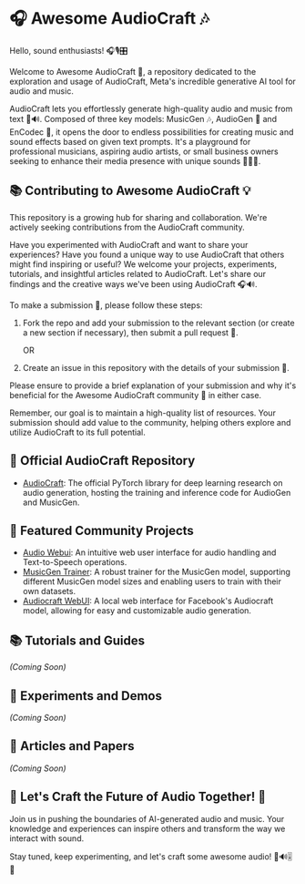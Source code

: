 # 🎧 Awesome AudioCraft 🎶

Hello, sound enthusiasts! 🎧🎙️🎛️

Welcome to Awesome AudioCraft 🚀, a repository dedicated to the exploration and usage of AudioCraft, Meta's incredible generative AI tool for audio and music. 

AudioCraft lets you effortlessly generate high-quality audio and music from text 🎵🔊. Composed of three key models: MusicGen 🎶, AudioGen 📣 and EnCodec 🔢, it opens the door to endless possibilities for creating music and sound effects based on given text prompts. It's a playground for professional musicians, aspiring audio artists, or small business owners seeking to enhance their media presence with unique sounds 🎼🎷🎸.

## 📚 Contributing to Awesome AudioCraft 💡

This repository is a growing hub for sharing and collaboration. We're actively seeking contributions from the AudioCraft community.

Have you experimented with AudioCraft and want to share your experiences? Have you found a unique way to use AudioCraft that others might find inspiring or useful? We welcome your projects, experiments, tutorials, and insightful articles related to AudioCraft. Let's share our findings and the creative ways we've been using AudioCraft 🎧🔊.

To make a submission 📝, please follow these steps:

1. Fork the repo and add your submission to the relevant section (or create a new section if necessary), then submit a pull request 🍴.
   
   OR

2. Create an issue in this repository with the details of your submission 📮.

Please ensure to provide a brief explanation of your submission and why it's beneficial for the Awesome AudioCraft community 👥 in either case.

Remember, our goal is to maintain a high-quality list of resources. Your submission should add value to the community, helping others explore and utilize AudioCraft to its full potential.

## 💎 Official AudioCraft Repository

- [AudioCraft](https://github.com/facebookresearch/audiocraft): The official PyTorch library for deep learning research on audio generation, hosting the training and inference code for AudioGen and MusicGen.

## 🌟 Featured Community Projects

- [Audio Webui](https://github.com/gitmylo/audio-webui): An intuitive web user interface for audio handling and Text-to-Speech operations.
- [MusicGen Trainer](https://github.com/chavinlo/musicgen_trainer): A robust trainer for the MusicGen model, supporting different MusicGen model sizes and enabling users to train with their own datasets.
- [Audiocraft WebUI](https://github.com/CoffeeVampir3/audiocraft-webui): A local web interface for Facebook's Audiocraft model, allowing for easy and customizable audio generation.

## 📚 Tutorials and Guides

*(Coming Soon)*

## 🎈 Experiments and Demos

*(Coming Soon)*

## 📑 Articles and Papers

*(Coming Soon)*

## 🎉 Let's Craft the Future of Audio Together! 🌈

Join us in pushing the boundaries of AI-generated audio and music. Your knowledge and experiences can inspire others and transform the way we interact with sound.

Stay tuned, keep experimenting, and let's craft some awesome audio! 🎼🔊🎚️🎹
